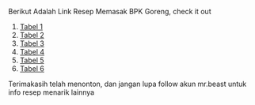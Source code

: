 Berikut Adalah Link Resep Memasak BPK Goreng, check it out

1. [Tabel 1](https://lemonsync.github.io/TugasSmk/tabelPertama.html)
2. [Tabel 2](https://lemonsync.github.io/TugasSmk/tabelKedua.html)
3. [Tabel 3](https://lemonsync.github.io/TugasSmk/tabelKetiga.html)
4. [Tabel 4](https://lemonsync.github.io/TugasSmk/tabelKeempat.html)
5. [Tabel 5](https://lemonsync.github.io/TugasSmk/tabelKelima.html)
6. [Tabel 6](https://lemonsync.github.io/TugasSmk/tabelKeenam.html)

Terimakasih telah menonton, dan jangan lupa follow akun mr.beast untuk info resep menarik lainnya
